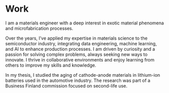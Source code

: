# Work

I am a materials engineer with a deep interest in exotic material phenomena and microfabrication processes.  

Over the years, I’ve applied my expertise in materials science to the semiconductor industry, integrating data engineering, machine learning, and AI to enhance production processes. I am driven by curiosity and a passion for solving complex problems, always seeking new ways to innovate. I thrive in collaborative environments and enjoy learning from others to improve my skills and knowledge.

In my thesis, I studied the aging of cathode-anode materials in lithium-ion batteries used in the automotive industry. The research was part of a Business Finland commission focused on second-life use.



